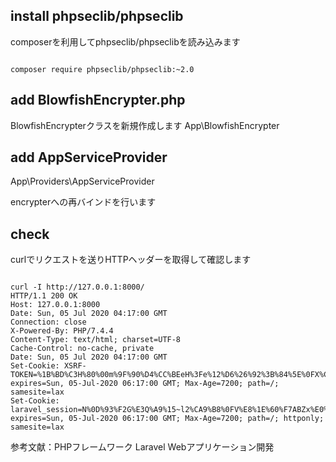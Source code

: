 ## install phpseclib/phpseclib

composerを利用してphpseclib/phpseclibを読み込みます
```

composer require phpseclib/phpseclib:~2.0

```

## add BlowfishEncrypter.php

BlowfishEncrypterクラスを新規作成します
App\BlowfishEncrypter

## add AppServiceProvider

App\Providers\AppServiceProvider

encrypterへの再バインドを行います


## check

curlでリクエストを送りHTTPヘッダーを取得して確認します

```

curl -I http://127.0.0.1:8000/
HTTP/1.1 200 OK
Host: 127.0.0.1:8000
Date: Sun, 05 Jul 2020 04:17:00 GMT
Connection: close
X-Powered-By: PHP/7.4.4
Content-Type: text/html; charset=UTF-8
Cache-Control: no-cache, private
Date: Sun, 05 Jul 2020 04:17:00 GMT
Set-Cookie: XSRF-TOKEN=%1B%BD%C3H%80%00m%9F%90%D4%CC%BEeH%3Fe%12%D6%26%92%3B%84%5E%0FX%C8t%0F%A31%A6%85qc%0F%85N3%02%00%03%CE%E1%8D%B6%82BD; expires=Sun, 05-Jul-2020 06:17:00 GMT; Max-Age=7200; path=/; samesite=lax
Set-Cookie: laravel_session=N%0D%93%F2G%E3Q%A9%15~l2%CA9%B8%0FV%E8%1E%60%F7ABZx%E0%C8o%19wy%A0%D7P%89%F3%FD%D8%B6%DB%92P%E5%CF%89IX%1B; expires=Sun, 05-Jul-2020 06:17:00 GMT; Max-Age=7200; path=/; httponly; samesite=lax

```

参考文献：PHPフレームワーク Laravel Webアプリケーション開発
